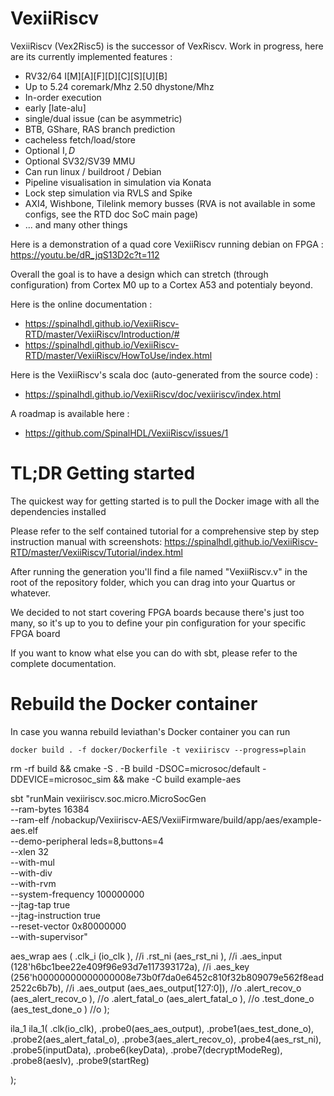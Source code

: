 # VexiiRiscv

VexiiRiscv (Vex2Risc5) is the successor of VexRiscv. Work in progress, here are its currently implemented features :

- RV32/64 I[M][A][F][D][C][S][U][B]
- Up to 5.24 coremark/Mhz 2.50 dhystone/Mhz
- In-order execution
- early [late-alu]
- single/dual issue (can be asymmetric)
- BTB, GShare, RAS branch prediction
- cacheless fetch/load/store
- Optional I$, D$
- Optional SV32/SV39 MMU
- Can run linux / buildroot / Debian
- Pipeline visualisation in simulation via Konata
- Lock step simulation via RVLS and Spike
- AXI4, Wishbone, Tilelink memory busses (RVA is not available in some configs, see the RTD doc SoC main page)
- ... and many other things

Here is a demonstration of a quad core VexiiRiscv running debian on FPGA : https://youtu.be/dR_jqS13D2c?t=112

Overall the goal is to have a design which can stretch (through configuration) from Cortex M0 up to a Cortex A53 and potentialy beyond.

Here is the online documentation : 

- https://spinalhdl.github.io/VexiiRiscv-RTD/master/VexiiRiscv/Introduction/#
- https://spinalhdl.github.io/VexiiRiscv-RTD/master/VexiiRiscv/HowToUse/index.html

Here is the VexiiRiscv's scala doc (auto-generated from the source code) :

- https://spinalhdl.github.io/VexiiRiscv/doc/vexiiriscv/index.html

A roadmap is available here : 

- https://github.com/SpinalHDL/VexiiRiscv/issues/1

# TL;DR Getting started

The quickest way for getting started is to pull the Docker image with all the dependencies installed

Please refer to the self contained tutorial for a comprehensive step by step instruction manual with
screenshots: https://spinalhdl.github.io/VexiiRiscv-RTD/master/VexiiRiscv/Tutorial/index.html

After running the generation you'll find a file named "VexiiRiscv.v" in the root
of the repository folder, which you can drag into your Quartus or whatever.

We decided to not start covering FPGA boards because there's just too many, so it's up to you
to define your pin configuration for your specific FPGA board

If you want to know what else you can do with sbt, please refer to the complete documentation.

# Rebuild the Docker container

In case you wanna rebuild leviathan's Docker container you can run

    docker build . -f docker/Dockerfile -t vexiiriscv --progress=plain


rm -rf build && cmake -S . -B build -DSOC=microsoc/default -DDEVICE=microsoc_sim &&  make -C build example-aes

sbt "runMain vexiiriscv.soc.micro.MicroSocGen \
  --ram-bytes 16384 \
  --ram-elf /nobackup/Vexiiriscv-AES/VexiiFirmware/build/app/aes/example-aes.elf \
  --demo-peripheral leds=8,buttons=4 \
  --xlen 32 \
  --with-mul \
  --with-div \
  --with-rvm \
  --system-frequency 100000000 \
  --jtag-tap true \
  --jtag-instruction true \
  --reset-vector 0x80000000 \
  --with-supervisor"


aes_wrap aes (
    .clk_i         (io_clk               ), //i
    .rst_ni        (aes_rst_ni           ), //i
    .aes_input     (128'h6bc1bee22e409f96e93d7e117393172a), //i
    .aes_key       (256'h00000000000000008e73b0f7da0e6452c810f32b809079e562f8ead2522c6b7b), //i
    .aes_output    (aes_aes_output[127:0]), //o
    .alert_recov_o (aes_alert_recov_o    ), //o
    .alert_fatal_o (aes_alert_fatal_o    ), //o
    .test_done_o   (aes_test_done_o      )  //o
  );

   ila_1 ila_1(
    .clk(io_clk),
    .probe0(aes_aes_output),
    .probe1(aes_test_done_o),
    .probe2(aes_alert_fatal_o),
    .probe3(aes_alert_recov_o),
    .probe4(aes_rst_ni),
    .probe5(inputData),
    .probe6(keyData),
    .probe7(decryptModeReg),
    .probe8(aesIv),
    .probe9(startReg)

  );


